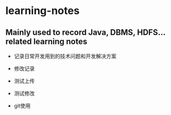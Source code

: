 # learning-notes
Mainly used to record Java, DBMS, HDFS... related learning notes
---
- 记录日常开发用到的技术问题和开发解决方案

- 修改记录

- 测试上传

- 测试修改

- git使用
